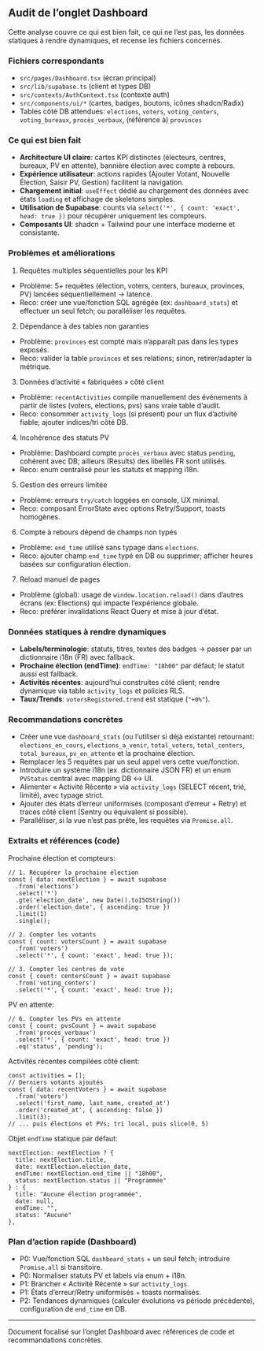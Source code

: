 ## Audit de l’onglet Dashboard

Cette analyse couvre ce qui est bien fait, ce qui ne l’est pas, les données statiques à rendre dynamiques, et recense les fichiers concernés.

### Fichiers correspondants
- `src/pages/Dashboard.tsx` (écran principal)
- `src/lib/supabase.ts` (client et types DB)
- `src/contexts/AuthContext.tsx` (contexte auth)
- `src/components/ui/*` (cartes, badges, boutons, icônes shadcn/Radix)
- Tables côté DB attendues: `elections`, `voters`, `voting_centers`, `voting_bureaux`, `procès_verbaux`, (référence à) `provinces`

### Ce qui est bien fait
- **Architecture UI claire**: cartes KPI distinctes (électeurs, centres, bureaux, PV en attente), bannière élection avec compte à rebours.
- **Expérience utilisateur**: actions rapides (Ajouter Votant, Nouvelle Élection, Saisir PV, Gestion) facilitent la navigation.
- **Chargement initial**: `useEffect` dédié au chargement des données avec états `loading` et affichage de skeletons simples.
- **Utilisation de Supabase**: counts via `select('*', { count: 'exact', head: true })` pour récupérer uniquement les compteurs.
- **Composants UI**: shadcn + Tailwind pour une interface moderne et consistante.

### Problèmes et améliorations
1) Requêtes multiples séquentielles pour les KPI
- Problème: 5+ requêtes (élection, voters, centers, bureaux, provinces, PV) lancées séquentiellement → latence.
- Reco: créer une vue/fonction SQL agrégée (ex: `dashboard_stats`) et effectuer un seul fetch; ou paralléliser les requêtes.

2) Dépendance à des tables non garanties
- Problème: `provinces` est compté mais n’apparaît pas dans les types exposés.
- Reco: valider la table `provinces` et ses relations; sinon, retirer/adapter la métrique.

3) Données d’activité « fabriquées » côté client
- Problème: `recentActivities` compile manuellement des événements à partir de listes (voters, elections, pvs) sans vraie table d’audit.
- Reco: consommer `activity_logs` (si présent) pour un flux d’activité fiable; ajouter indices/tri côté DB.

4) Incohérence des statuts PV
- Problème: Dashboard compte `procès_verbaux` avec status `pending`, cohérent avec DB; ailleurs (Results) des libellés FR sont utilisés.
- Reco: enum centralisé pour les statuts et mapping i18n.

5) Gestion des erreurs limitée
- Problème: erreurs `try/catch` loggées en console, UX minimal.
- Reco: composant ErrorState avec options Retry/Support, toasts homogènes.

6) Compte à rebours dépend de champs non typés
- Problème: `end_time` utilisé sans typage dans `elections`.
- Reco: ajouter champ `end_time` typé en DB ou supprimer; afficher heures basées sur configuration élection.

7) Reload manuel de pages
- Problème (global): usage de `window.location.reload()` dans d’autres écrans (ex: Elections) qui impacte l’expérience globale.
- Reco: préférer invalidations React Query et mise à jour d’état.

### Données statiques à rendre dynamiques
- **Labels/terminologie**: statuts, titres, textes des badges → passer par un dictionnaire i18n (FR) avec fallback.
- **Prochaine élection (endTime)**: `endTime: "18h00"` par défaut; le statut aussi est fallback.
- **Activités récentes**: aujourd’hui construites côté client; rendre dynamique via table `activity_logs` et policies RLS.
- **Taux/Trends**: `votersRegistered.trend` est statique (`"+0%"`).

### Recommandations concrètes
- Créer une vue `dashboard_stats` (ou l’utiliser si déjà existante) retournant: `elections_en_cours`, `elections_a_venir`, `total_voters`, `total_centers`, `total_bureaux`, `pv_en_attente` et la prochaine élection.
- Remplacer les 5 requêtes par un seul appel vers cette vue/fonction.
- Introduire un système i18n (ex. dictionnaire JSON FR) et un enum `PVStatus` central avec mapping DB ↔ UI.
- Alimenter « Activité Récente » via `activity_logs` (SELECT récent, trié, limité), avec typage strict.
- Ajouter des états d’erreur uniformisés (composant d’erreur + Retry) et traces côté client (Sentry ou équivalent si possible).
- Paralléliser, si la vue n’est pas prête, les requêtes via `Promise.all`.

### Extraits et références (code)

Prochaine élection et compteurs:
```60:101:src/pages/Dashboard.tsx
// 1. Récupérer la prochaine élection
const { data: nextElection } = await supabase
  .from('elections')
  .select('*')
  .gte('election_date', new Date().toISOString())
  .order('election_date', { ascending: true })
  .limit(1)
  .single();

// 2. Compter les votants
const { count: votersCount } = await supabase
  .from('voters')
  .select('*', { count: 'exact', head: true });

// 3. Compter les centres de vote
const { count: centersCount } = await supabase
  .from('voting_centers')
  .select('*', { count: 'exact', head: true });
```

PV en attente:
```94:101:src/pages/Dashboard.tsx
// 6. Compter les PVs en attente
const { count: pvsCount } = await supabase
  .from('procès_verbaux')
  .select('*', { count: 'exact', head: true })
  .eq('status', 'pending');
```

Activités récentes compilées côté client:
```100:121:src/pages/Dashboard.tsx
const activities = [];
// Derniers votants ajoutés
const { data: recentVoters } = await supabase
  .from('voters')
  .select('first_name, last_name, created_at')
  .order('created_at', { ascending: false })
  .limit(3);
// ... puis élections et PVs; tri local, puis slice(0, 5)
```

Objet `endTime` statique par défaut:
```168:179:src/pages/Dashboard.tsx
nextElection: nextElection ? {
  title: nextElection.title,
  date: nextElection.election_date,
  endTime: nextElection.end_time || "18h00",
  status: nextElection.status || "Programmée"
} : {
  title: "Aucune élection programmée",
  date: null,
  endTime: "",
  status: "Aucune"
},
```

### Plan d’action rapide (Dashboard)
- P0: Vue/fonction SQL `dashboard_stats` + un seul fetch; introduire `Promise.all` si transitoire.
- P0: Normaliser statuts PV et labels via enum + i18n.
- P1: Brancher « Activité Récente » sur `activity_logs`.
- P1: États d’erreur/Retry uniformisés + toasts normalisés.
- P2: Tendances dynamiques (calculer évolutions vs période précédente), configuration de `end_time` en DB.

---
Document focalisé sur l’onglet Dashboard avec références de code et recommandations concrètes.